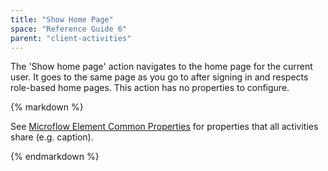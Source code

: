 ```yaml
---
title: "Show Home Page"
space: "Reference Guide 6"
parent: "client-activities"
---
```



The 'Show home page' action navigates to the home page for the current user. It goes to the same page as you go to after signing in and respects role-based home pages. This action has no properties to configure.

<div class="alert alert-info">{% markdown %}

See [Microflow Element Common Properties](microflow-element-common-properties) for properties that all activities share (e.g. caption).

{% endmarkdown %}</div>
